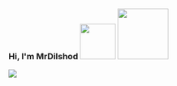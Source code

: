 ### Hi, I'm MrDilshod <img src="https://media3.giphy.com/media/5HyXGsoFzXWPKFx07j/giphy.gif?cid=ecf05e47lpcvoeou2524ik018a6orpsszk5k812pp3oftigv&rid=giphy.gif&ct=s" width="70px"> <img src="https://media2.giphy.com/media/Qo2dupDib32rkTY4hX/giphy.gif" width="100px">
<a href="https://t.me/@DM4035">
  <img src="https://www.freepnglogos.com/uploads/telegram-logo-4.png"/>
</a>  
